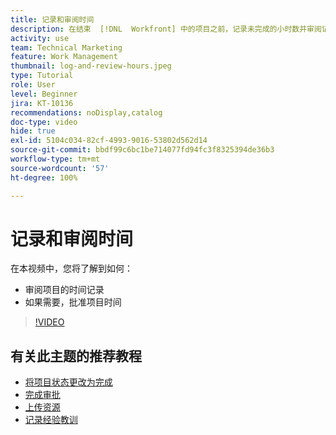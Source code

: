 ```yaml
---
title: 记录和审阅时间
description: 在结束  [!DNL  Workfront] 中的项目之前，记录未完成的小时数并审阅记录的小时数。
activity: use
team: Technical Marketing
feature: Work Management
thumbnail: log-and-review-hours.jpeg
type: Tutorial
role: User
level: Beginner
jira: KT-10136
recommendations: noDisplay,catalog
doc-type: video
hide: true
exl-id: 5104c034-82cf-4993-9016-53802d562d14
source-git-commit: bbdf99c6bc1be714077fd94fc3f8325394de36b3
workflow-type: tm+mt
source-wordcount: '57'
ht-degree: 100%

---
```


# 记录和审阅时间

在本视频中，您将了解到如何：

* 审阅项目的时间记录
* 如果需要，批准项目时间

>[!VIDEO](https://video.tv.adobe.com/v/3441069/?quality=12&learn=on&enablevpops=1)

## 有关此主题的推荐教程

* [将项目状态更改为完成](/help/manage-work/projects/change-the-project-status.md)
* [完成审批](/help/manage-work/close-a-project/complete-approvals.md)
* [上传资源](/help/manage-work/close-a-project/upload-assets.md)
* [记录经验教训](/help/manage-work/close-a-project/lessons-learned-from-closing-a-project.md)
